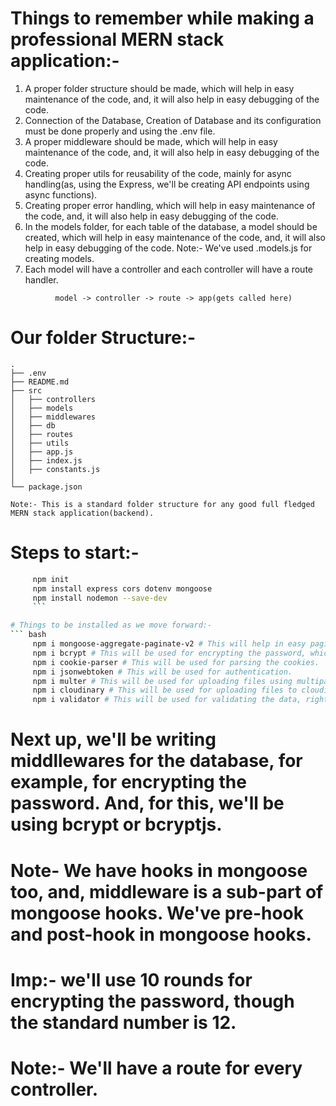 # Things to remember while making a professional MERN stack application:-

1. A proper folder structure should be made, which will help in easy maintenance of the code, and, it will also help in easy debugging of the code.
2. Connection of the Database, Creation of Database and its configuration must be done properly and using the .env file.
3. A proper middleware should be made, which will help in easy maintenance of the code, and, it will also help in easy debugging of the code.
4. Creating proper utils for reusability of the code, mainly for async handling(as, using the Express, we'll be creating API endpoints using async functions).
5. Creating proper error handling, which will help in easy maintenance of the code, and, it will also help in easy debugging of the code.
6. In the models folder, for each table of the database, a model should be created, which will help in easy maintenance of the code, and, it will also help in easy debugging of the code. Note:- We've used .models.js for creating models.
7. Each model will have a controller and each controller will have a route handler.
``` flow
          model -> controller -> route -> app(gets called here)
```          


# Our folder Structure:-
```
.
├── .env
├── README.md
├── src
│   ├── controllers
│   ├── models
│   ├── middlewares
│   ├── db
│   ├── routes
│   ├── utils
│   ├── app.js
│   ├── index.js
│   ├── constants.js
│   
└── package.json

Note:- This is a standard folder structure for any good full fledged MERN stack application(backend). 
```


# Steps to start:-
``` bash
     npm init
     npm install express cors dotenv mongoose
     npm install nodemon --save-dev
     ```

# Things to be installed as we move forward:-
``` bash
     npm i mongoose-aggregate-paginate-v2 # This will help in easy pagination of the results but, more than that, it'll help us in mongoose aggregate pipeline. 
     npm i bcrypt # This will be used for encrypting the password, which will also be a part of the mongoose middleware.
     npm i cookie-parser # This will be used for parsing the cookies.
     npm i jsonwebtoken # This will be used for authentication.
     npm i multer # This will be used for uploading files using multipart/form-data(mainly for images/urls/avatars).
     npm i cloudinary # This will be used for uploading files to cloudinary.
     npm i validator # This will be used for validating the data, right now, we've used it just for the email validation.
```     


# Next up, we'll be writing middllewares for the database, for example, for encrypting the password. And, for this, we'll be using bcrypt or bcryptjs.
# Note- We have hooks in mongoose too, and, middleware is a sub-part of mongoose hooks. We've pre-hook and post-hook in mongoose hooks. 
# Imp:- we'll use 10 rounds for encrypting the password, though the standard number is 12. 


# Note:- We'll have a route for every controller. 